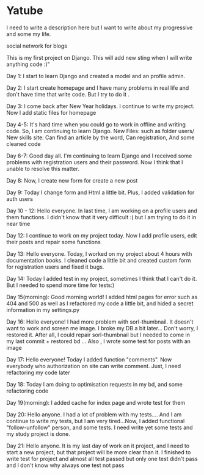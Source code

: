 # Yatube
I need to write a description here but I want to write about my progressive and some my life.

social network for blogs

This is my first project on Django.
This will add new sting when I will write anything code :)"

Day 1: I start to learn Django and created a model and an profile 
admin.

Day 2: I start create homepage and I have many problems in real 
life and don't have time that write code. But I try to do it .

Day 3: I come back after New Year holidays. I continue to write
my project. Now I add static files for homepage

Day 4-5: It's hard time when you could go to work in offline
and writing code. So, I am continuing to learn Django.
    New Files: 
        such as folder users/ 
    New skills site: 
        Can find an article by the word,
        Can registration,
        And some cleaned code
        
Day 6-7: Good day all. I'm continuing to learn Django and 
I received some problems with registration users and 
their password.
Now I think that I unable to resolve this matter.

Day 8: Now, I create new form for create a new post

Day 9: Today I change form and Html a little bit. Plus,
I added validation for auth users

Day 10 - 12: Hello everyone. In last time, I am working on
a profile users and them functions. I didn't know that 
it very difficult :( but I am trying to do it in near time 

Day 12: I continue to work on my project today. Now I add
profile users, edit their posts and repair some functions

Day 13: Hello everyone. Today, I worked on my project about
4 hours with documentation books. I cleaned code a little bit
and created custom form for registration users and fixed it
bugs. 

Day 14: Today I added test in my project, sometimes I think
that I can't do it. But I needed to spend more time for tests:)

Day 15(morning): Good morning world!  I added html pages for error 
such as 404 and 500 as well as I refactored my code a little bit, 
and hided a secret information in my settings.py

Day 16: Hello everyone! I had more problem with sorl-thumbnail.
It doesn't want to work and screen me image. I broke my DB a bit later...
Don't worry, I restored it. After all, I could repair sorl-thumbnail 
but I needed to come in my last commit + restored bd ... 
Also , I wrote some test for posts with an image 

Day 17: Hello everyone! Today I added function "comments". Now 
everybody who authorization on site can write comment. Just, 
I need refactoring my code later

Day 18: Today I am doing to optimisation requests in my bd, and 
some refactoring code

Day 19(morning): I added cache for index page and wrote test for them

Day 20: Hello anyone. I had a lot of problem with my tests....
And I am continue to write my tests, but I am very tired...Now, 
I added functional "follow-unfollow" person, and some tests. I need
write yet some tests and my study project is done. 

Day 21: Hello anyone. It is my last day of work on it project, and
I need to start a new project, but that project will be more clear
than it. I finished to write test for project and almost all test
passed but only one test didn't pass and I don't know why always 
one test not pass 